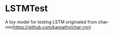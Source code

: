 # LSTMTest
A toy model for testing LSTM originated from char-rnn(https://github.com/karpathy/char-rnn)

